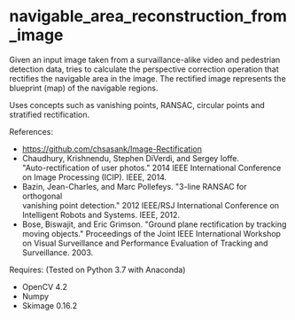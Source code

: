 # navigable_area_reconstruction_from_image

Given an input image taken from a survaillance-alike video and pedestrian detection data, tries to calculate the perspective correction operation that rectifies the navigable area in the image. The rectified image represents the blueprint (map) of the navigable regions.

Uses concepts such as vanishing points, RANSAC, circular points and stratified rectification.

References:
* https://github.com/chsasank/Image-Rectification 
* Chaudhury, Krishnendu, Stephen DiVerdi, and Sergey Ioffe.  
 "Auto-rectification of user photos." 2014 IEEE International Conference on Image Processing (ICIP). IEEE, 2014.
* Bazin, Jean-Charles, and Marc Pollefeys. "3-line RANSAC for orthogonal  
 vanishing point detection." 2012 IEEE/RSJ International Conference on Intelligent Robots and Systems. IEEE, 2012.
* Bose, Biswajit, and Eric Grimson. "Ground plane rectification by tracking moving objects." Proceedings of the Joint IEEE International Workshop on Visual Surveillance and Performance Evaluation of Tracking and Surveillance. 2003.

Requires: (Tested on Python 3.7 with Anaconda)
* OpenCV 4.2
* Numpy 
* Skimage 0.16.2


